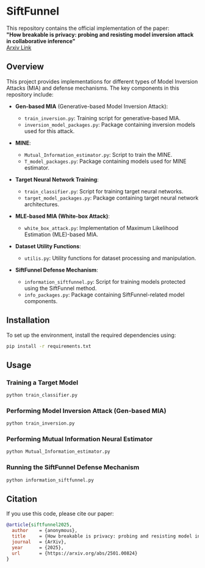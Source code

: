 # SiftFunnel

This repository contains the official implementation of the paper:  
**"How breakable is privacy: probing and resisting model inversion attack in collaborative inference"**  
[Arxiv Link](https://arxiv.org/abs/2501.00824)

## Overview
This project provides implementations for different types of Model Inversion Attacks (MIA) and defense mechanisms. The key components in this repository include:

- **Gen-based MIA** (Generative-based Model Inversion Attack):
  - `train_inversion.py`: Training script for generative-based MIA.
  - `inversion_model_packages.py`: Package containing inversion models used for this attack.

- **MINE**:
  - `Mutual_Information_estimator.py`: Script to train the MINE.
  - `T_model_packages.py`: Package containing models used for MINE estimator.

- **Target Neural Network Training**:
  - `train_classifier.py`: Script for training target neural networks.
  - `target_model_packages.py`: Package containing target neural network architectures.

- **MLE-based MIA (White-box Attack)**:
  - `white_box_attack.py`: Implementation of Maximum Likelihood Estimation (MLE)-based MIA.

- **Dataset Utility Functions**:
  - `utilis.py`: Utility functions for dataset processing and manipulation.

- **SiftFunnel Defense Mechanism**:
  - `information_siftfunnel.py`: Script for training models protected using the SiftFunnel method.
  - `info_packages.py`: Package containing SiftFunnel-related model components.

## Installation
To set up the environment, install the required dependencies using:
```bash
pip install -r requirements.txt
```

## Usage
### Training a Target Model
```bash
python train_classifier.py
```

### Performing Model Inversion Attack (Gen-based MIA)
```bash
python train_inversion.py
```

### Performing Mutual Information Neural Estimator
```bash
python Mutual_Information_estimator.py
```

### Running the SiftFunnel Defense Mechanism
```bash
python information_siftfunnel.py
```

## Citation
If you use this code, please cite our paper:
```bibtex
@article{siftfunnel2025,
  author    = {anonymous},
  title     = {How breakable is privacy: probing and resisting model inversion attack in collaborative inference},
  journal   = {ArXiv},
  year      = {2025},
  url       = {https://arxiv.org/abs/2501.00824}
}
```
